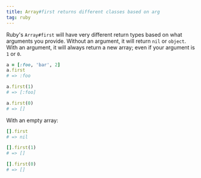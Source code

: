 ```yaml
---
title: Array#first returns different classes based on arg
tag: ruby
---
```


Ruby's `Array#first` will have very different return types based on what arguments you provide. Without an argument, it will return `nil`  or `object`. With an argument, it will always return a new array; even if your argument is `1` or `0`.

```ruby
a = [:foo, 'bar', 2]
a.first 
# => :foo

a.first(1) 
# => [:foo]

a.first(0)
# => []
```

With an empty array:

```ruby
[].first
# => nil

[].first(1)
# => []

[].first(0)
# => []
```
